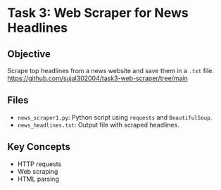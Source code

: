 # Task 3: Web Scraper for News Headlines

## Objective
Scrape top headlines from a news website and save them in a `.txt` file.
https://github.com/sujal302004/task3-web-scraper/tree/main
## Files
- `news_scraper1.py`: Python script using `requests` and `BeautifulSoup`.
- `news_headlines.txt`: Output file with scraped headlines.

## Key Concepts
- HTTP requests
- Web scraping
- HTML parsing
